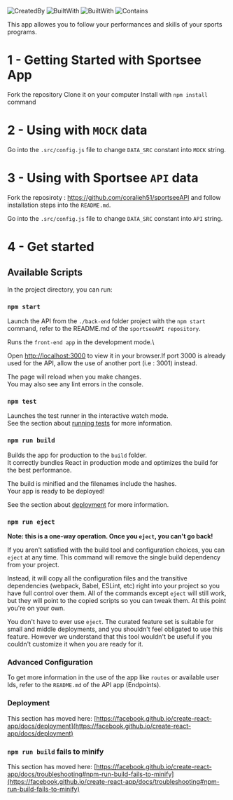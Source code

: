 ![CreatedBy](https://img.shields.io/static/v1?label=Created%20by&message=Coralie%20HUBERT&color=blueviolet&style=flat)
![BuiltWith](https://img.shields.io/static/v1?label=Built%20with&message=React_v17.0.2&color=blue&style=flat&logo=createreactapp)
![BuiltWith](https://img.shields.io/static/v1?label=Built%20with&message=SASS&color=red&style=flat&logo=sass)
![Contains](https://img.shields.io/static/v1?label=Contains&message=Recharts&color=blue&style=flat)

This app allowes you to follow your performances and skills of your sports programs.

# 1 - Getting Started with Sportsee App

Fork the repository
Clone it on your computer
Install with `npm install` command

# 2 - Using with `MOCK` data

Go into the `.src/config.js` file to change `DATA_SRC` constant into `MOCK` string.

# 3 - Using with Sportsee `API` data

Fork the reposiroty : https://github.com/coralieh51/sportseeAPI and follow installation steps into the `README.md`.

Go into the `.src/config.js` file to change `DATA_SRC` constant into `API` string.

# 4 - Get started

## Available Scripts

In the project directory, you can run:

### `npm start`

Launch the API from the `./back-end` folder project with the `npm start` command, refer to the README.md of the `sportseeAPI repository`.

Runs the `front-end app` in the development mode.\

Open [http://localhost:3000](http://localhost:3000) to view it in your browser.If port 3000 is already used for the API, allow the use of another port (i.e : 3001) instead.

The page will reload when you make changes.\
You may also see any lint errors in the console.

### `npm test`

Launches the test runner in the interactive watch mode.\
See the section about [running tests](https://facebook.github.io/create-react-app/docs/running-tests) for more information.

### `npm run build`

Builds the app for production to the `build` folder.\
It correctly bundles React in production mode and optimizes the build for the best performance.

The build is minified and the filenames include the hashes.\
Your app is ready to be deployed!

See the section about [deployment](https://facebook.github.io/create-react-app/docs/deployment) for more information.

### `npm run eject`

**Note: this is a one-way operation. Once you `eject`, you can't go back!**

If you aren't satisfied with the build tool and configuration choices, you can `eject` at any time. This command will remove the single build dependency from your project.

Instead, it will copy all the configuration files and the transitive dependencies (webpack, Babel, ESLint, etc) right into your project so you have full control over them. All of the commands except `eject` will still work, but they will point to the copied scripts so you can tweak them. At this point you're on your own.

You don't have to ever use `eject`. The curated feature set is suitable for small and middle deployments, and you shouldn't feel obligated to use this feature. However we understand that this tool wouldn't be useful if you couldn't customize it when you are ready for it.

### Advanced Configuration

To get more information in the use of the app like `routes` or available user Ids, refer to the `README.md` of the API app (Endpoints).

### Deployment

This section has moved here: [https://facebook.github.io/create-react-app/docs/deployment](https://facebook.github.io/create-react-app/docs/deployment)

### `npm run build` fails to minify

This section has moved here: [https://facebook.github.io/create-react-app/docs/troubleshooting#npm-run-build-fails-to-minify](https://facebook.github.io/create-react-app/docs/troubleshooting#npm-run-build-fails-to-minify)